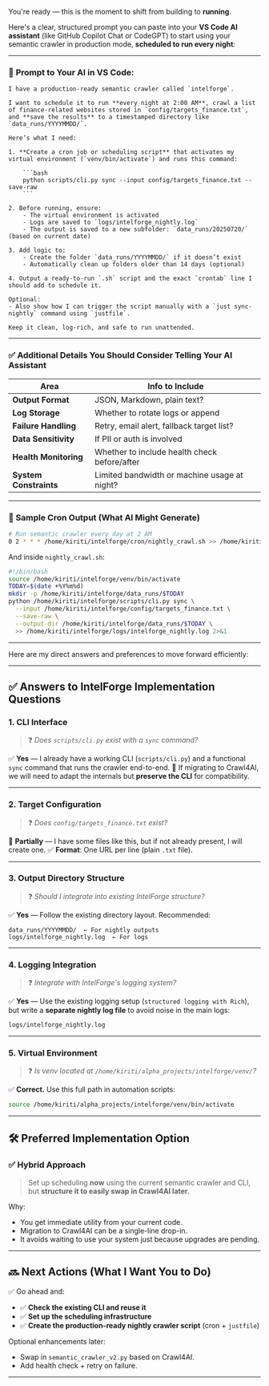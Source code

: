 You're ready — this is the moment to shift from building to **running**.

Here's a clear, structured prompt you can paste into your **VS Code AI assistant** (like GitHub Copilot Chat or CodeGPT) to start using your semantic crawler in production mode, **scheduled to run every night**:

---

### 🧠 **Prompt to Your AI in VS Code**:

````
I have a production-ready semantic crawler called `intelforge`.

I want to schedule it to run **every night at 2:00 AM**, crawl a list of finance-related websites stored in `config/targets_finance.txt`, and **save the results** to a timestamped directory like `data_runs/YYYYMMDD/`.

Here’s what I need:

1. **Create a cron job or scheduling script** that activates my virtual environment (`venv/bin/activate`) and runs this command:

    ```bash
    python scripts/cli.py sync --input config/targets_finance.txt --save-raw
    ```

2. Before running, ensure:
    - The virtual environment is activated
    - Logs are saved to `logs/intelforge_nightly.log`
    - The output is saved to a new subfolder: `data_runs/20250720/` (based on current date)

3. Add logic to:
    - Create the folder `data_runs/YYYYMMDD/` if it doesn’t exist
    - Automatically clean up folders older than 14 days (optional)

4. Output a ready-to-run `.sh` script and the exact `crontab` line I should add to schedule it.

Optional:
- Also show how I can trigger the script manually with a `just sync-nightly` command using `justfile`.

Keep it clean, log-rich, and safe to run unattended.
````

---

### ✅ Additional Details You Should Consider Telling Your AI Assistant

| Area                   | Info to Include                              |
| ---------------------- | -------------------------------------------- |
| **Output Format**      | JSON, Markdown, plain text?                  |
| **Log Storage**        | Whether to rotate logs or append             |
| **Failure Handling**   | Retry, email alert, fallback target list?    |
| **Data Sensitivity**   | If PII or auth is involved                   |
| **Health Monitoring**  | Whether to include health check before/after |
| **System Constraints** | Limited bandwidth or machine usage at night? |

---

### 🚀 Sample Cron Output (What AI Might Generate)

```bash
# Run semantic crawler every day at 2 AM
0 2 * * * /home/kiriti/intelforge/cron/nightly_crawl.sh >> /home/kiriti/intelforge/logs/nightly_cron.log 2>&1
```

And inside `nightly_crawl.sh`:

```bash
#!/bin/bash
source /home/kiriti/intelforge/venv/bin/activate
TODAY=$(date +%Y%m%d)
mkdir -p /home/kiriti/intelforge/data_runs/$TODAY
python /home/kiriti/intelforge/scripts/cli.py sync \
  --input /home/kiriti/intelforge/config/targets_finance.txt \
  --save-raw \
  --output-dir /home/kiriti/intelforge/data_runs/$TODAY \
  >> /home/kiriti/intelforge/logs/intelforge_nightly.log 2>&1
```

---
Here are my direct answers and preferences to move forward efficiently:

---

## ✅ **Answers to IntelForge Implementation Questions**

### 1. **CLI Interface**

> ❓ *Does `scripts/cli.py` exist with a `sync` command?*

✅ **Yes** — I already have a working CLI (`scripts/cli.py`) and a functional `sync` command that runs the crawler end-to-end.
🔧 If migrating to Crawl4AI, we will need to adapt the internals but **preserve the CLI** for compatibility.

---

### 2. **Target Configuration**

> ❓ *Does `config/targets_finance.txt` exist?*

🔄 **Partially** — I have some files like this, but if not already present, I will create one.
✅ **Format**: One URL per line (plain `.txt` file).

---

### 3. **Output Directory Structure**

> ❓ *Should I integrate into existing IntelForge structure?*

✅ **Yes** — Follow the existing directory layout.
Recommended:

```
data_runs/YYYYMMDD/  ← For nightly outputs
logs/intelforge_nightly.log  ← For logs
```

---

### 4. **Logging Integration**

> ❓ *Integrate with IntelForge's logging system?*

✅ **Yes** — Use the existing logging setup (`structured logging with Rich`), but write a **separate nightly log file** to avoid noise in the main logs:

```bash
logs/intelforge_nightly.log
```

---

### 5. **Virtual Environment**

> ❓ *Is venv located at `/home/kiriti/alpha_projects/intelforge/venv/`?*

✅ **Correct.**
Use this full path in automation scripts:

```bash
source /home/kiriti/alpha_projects/intelforge/venv/bin/activate
```

---

## 🛠️ **Preferred Implementation Option**

### ✅ **Hybrid Approach**

> Set up scheduling **now** using the current semantic crawler and CLI, but **structure it to easily swap in Crawl4AI later.**

Why:

* You get immediate utility from your current code.
* Migration to Crawl4AI can be a single-line drop-in.
* It avoids waiting to use your system just because upgrades are pending.

---

## 🔜 **Next Actions (What I Want You to Do)**

✅ Go ahead and:

* ✅ **Check the existing CLI and reuse it**
* ✅ **Set up the scheduling infrastructure**
* ✅ **Create the production-ready nightly crawler script** (cron + `justfile`)

Optional enhancements later:

* Swap in `semantic_crawler_v2.py` based on Crawl4AI.
* Add health check + retry on failure.

---


